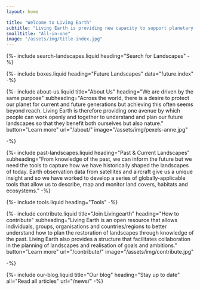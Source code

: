 ```yaml
---
layout: home

title: "Welcome to Living Earth"
subtitle: "Living Earth is providing new capacity to support planetary restoration, primarily through use of Earth observations."
smalltitle: "All-in-one"
image: "/assets/img/title-index.jpg"
---
```


{%-
include search-landscapes.liquid
heading="Search for Landscapes"
-%}

{%-
include boxes.liquid
heading="Future Landscapes"
data="future.index"
-%}

{%-
include about-us.liquid
title="About Us"
heading="We are driven by the same purpose"
subheading="Across the world, there is a desire to protect our planet for current and future generations but achieving this often seems beyond reach. Living Earth is therefore providing one avenue by which people can work openly and together to understand and plan our future landscapes so that they benefit both ourselves but also nature."
button="Learn more" url="/about/"
image="/assets/img/pexels-anne.jpg"

-%}

{%-
include past-landscapes.liquid
heading="Past & Current Landscapes"
subheading="From knowledge of the past, we can inform the future but we need the tools to capture how we have historically shaped the landscapes of today. Earth observation data from satellites and aircraft give us a unique insight and so we have worked to develop a series of globally-applicable tools that allow us to describe, map and monitor land covers, habitats and ecosystems."
-%}

{%-
include tools.liquid
heading="Tools"
-%}

{%-
include contribute.liquid
title="Join Livingearth"
heading="How to contribute"
subheading="Living Earth is an open resource that allows individuals, groups, organisations and countries/regions to better understand how to plan the restoration of landscapes through knowledge of the past. Living Earth also provides a structure that facilitates collaboration in the planning of landscapes and realisation of goals and ambitions."
button="Learn more" url="/contribute/"
image="/assets/img/contribute.jpg"

-%}

{%-
include our-blog.liquid
title="Our blog"
heading="Stay up to date"
all="Read all articles" url="/news/"
-%}